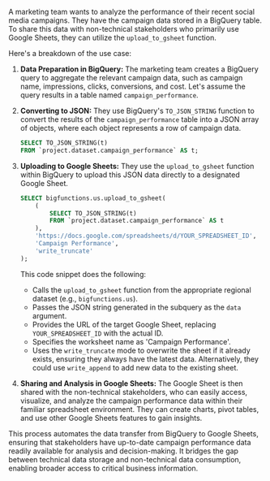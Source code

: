 A marketing team wants to analyze the performance of their recent social media campaigns. They have the campaign data stored in a BigQuery table. To share this data with non-technical stakeholders who primarily use Google Sheets, they can utilize the `upload_to_gsheet` function.


Here's a breakdown of the use case:

1. **Data Preparation in BigQuery:** The marketing team creates a BigQuery query to aggregate the relevant campaign data, such as campaign name, impressions, clicks, conversions, and cost.  Let's assume the query results in a table named `campaign_performance`.

2. **Converting to JSON:**  They use BigQuery's `TO_JSON_STRING` function to convert the results of the `campaign_performance` table into a JSON array of objects, where each object represents a row of campaign data.

   ```sql
   SELECT TO_JSON_STRING(t)
   FROM `project.dataset.campaign_performance` AS t;
   ```

3. **Uploading to Google Sheets:** They use the `upload_to_gsheet` function within BigQuery to upload this JSON data directly to a designated Google Sheet.

   ```sql
   SELECT bigfunctions.us.upload_to_gsheet(
       (
           SELECT TO_JSON_STRING(t)
           FROM `project.dataset.campaign_performance` AS t
       ), 
       'https://docs.google.com/spreadsheets/d/YOUR_SPREADSHEET_ID', 
       'Campaign Performance', 
       'write_truncate'
   );
   ```
   This code snippet does the following:
    * Calls the `upload_to_gsheet` function from the appropriate regional dataset (e.g., `bigfunctions.us`).
    * Passes the JSON string generated in the subquery as the `data` argument.
    * Provides the URL of the target Google Sheet, replacing `YOUR_SPREADSHEET_ID` with the actual ID.
    * Specifies the worksheet name as 'Campaign Performance'.
    * Uses the `write_truncate` mode to overwrite the sheet if it already exists, ensuring they always have the latest data.  Alternatively, they could use `write_append` to add new data to the existing sheet.

4. **Sharing and Analysis in Google Sheets:** The Google Sheet is then shared with the non-technical stakeholders, who can easily access, visualize, and analyze the campaign performance data within their familiar spreadsheet environment.  They can create charts, pivot tables, and use other Google Sheets features to gain insights.


This process automates the data transfer from BigQuery to Google Sheets, ensuring that stakeholders have up-to-date campaign performance data readily available for analysis and decision-making. It bridges the gap between technical data storage and non-technical data consumption, enabling broader access to critical business information.
